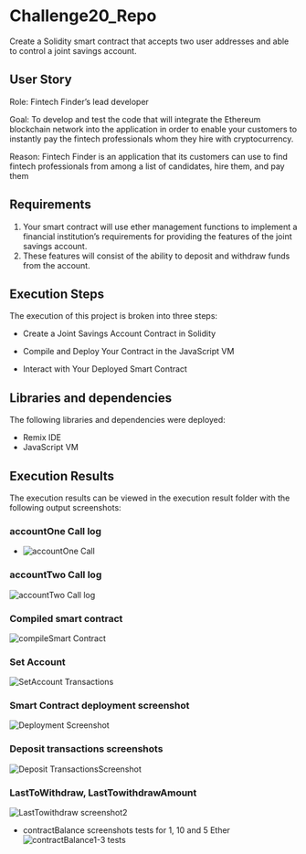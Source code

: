 # Challenge20_Repo
Create a Solidity smart contract that accepts two user addresses and able to control a joint savings account.

## User Story
Role: Fintech Finder’s lead developer

Goal: To develop and test the code that will integrate the Ethereum blockchain network into the application in order to enable your customers to instantly pay the fintech professionals whom they hire with cryptocurrency.

Reason: Fintech Finder is an application that its customers can use to find fintech professionals from among a list of candidates, hire them, and pay them

## Requirements
1. Your smart contract will use ether management functions to implement a financial institution’s requirements for providing the features of the joint savings account. 
2. These features will consist of the ability to deposit and withdraw funds from the account.


## Execution Steps
The execution of this project is broken into three steps:

- Create a Joint Savings Account Contract in Solidity

- Compile and Deploy Your Contract in the JavaScript VM

- Interact with Your Deployed Smart Contract

## Libraries and dependencies
The following libraries and dependencies were deployed:
- Remix IDE
- JavaScript VM

## Execution Results
The execution results can be viewed in the execution result folder with the following output screenshots:
### accountOne  Call log
- ![accountOne Call](https://user-images.githubusercontent.com/88909565/153538002-8e135db7-919c-400f-a8fd-770e51a21208.png)

### accountTwo Call log
![accountTwo Call log](https://user-images.githubusercontent.com/88909565/153538114-a0f416af-effc-4275-a285-0d0799b33eb6.png)

### Compiled smart contract
![compileSmart Contract](https://user-images.githubusercontent.com/88909565/153538141-e4748065-aafc-4d02-8348-c055eae6212d.png)


###  Set Account
![SetAccount Transactions](https://user-images.githubusercontent.com/88909565/153538503-db461630-a9b8-45f4-9a50-181474c6d308.png)


### Smart Contract deployment screenshot
![Deployment Screenshot](https://user-images.githubusercontent.com/88909565/153538209-bf0ca4c7-80e0-4a75-a3ee-0b4b8c9dbdbc.png)


### Deposit transactions screenshots
![Deposit TransactionsScreenshot](https://user-images.githubusercontent.com/88909565/153538240-5b175bd7-b7be-4f0b-a95a-b627ae599cc5.png)


### LastToWithdraw, LastTowithdrawAmount
![LastTowithdraw screenshot2](https://user-images.githubusercontent.com/88909565/153538273-8fa071ac-737a-4d93-ac43-dac1132b4abb.png)


- contractBalance screenshots tests for 1, 10 and 5 Ether
![contractBalance1-3 tests](https://user-images.githubusercontent.com/88909565/153538756-ed31a83d-108e-4e38-b56c-60af92d7bb6c.png)


